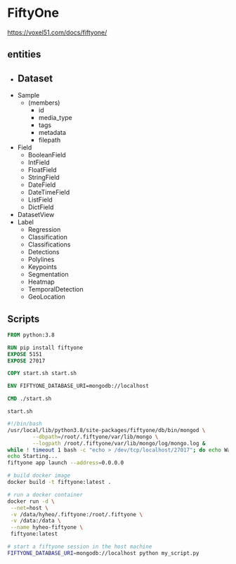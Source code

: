 # FiftyOne

https://voxel51.com/docs/fiftyone/

## entities

- Dataset
  -
- Sample
  - (members)
    - id
    - media_type
    - tags
    - metadata
    - filepath
- Field
  - BooleanField
  - IntField
  - FloatField
  - StringField
  - DateField
  - DateTimeField
  - ListField
  - DictField
- DatasetView
- Label
  - Regression
  - Classification
  - Classifications
  - Detections
  - Polylines
  - Keypoints
  - Segmentation
  - Heatmap
  - TemporalDetection
  - GeoLocation

## Scripts

```Dockerfile
FROM python:3.8

RUN pip install fiftyone
EXPOSE 5151
EXPOSE 27017

COPY start.sh start.sh

ENV FIFTYONE_DATABASE_URI=mongodb://localhost

CMD ./start.sh
```

`start.sh`

```bash
#!/bin/bash
/usr/local/lib/python3.8/site-packages/fiftyone/db/bin/mongod \
        --dbpath=/root/.fiftyone/var/lib/mongo \
        --logpath /root/.fiftyone/var/lib/mongo/log/mongo.log &
while ! timeout 1 bash -c "echo > /dev/tcp/localhost/27017"; do echo Waiting... && sleep 3; done
echo Starting...
fiftyone app launch --address=0.0.0.0
```

```bash
# build docker image
docker build -t fiftyone:latest .

# run a docker container
docker run -d \
 --net=host \
 -v /data/hyheo/.fiftyone:/root/.fiftyone \
 -v /data:/data \
 --name hyheo-fiftyone \
 fiftyone:latest

# start a fiftyone session in the host machine
FIFTYONE_DATABASE_URI=mongodb://localhost python my_script.py
```
